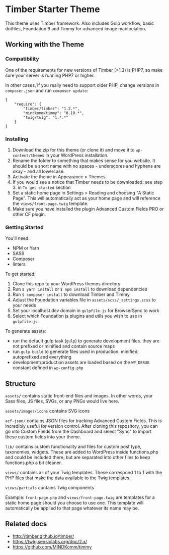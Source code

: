 # Timber Starter Theme

This theme uses Timber framework.
Also includes Gulp workflow, basic dotfiles, Foundation 6 and Timmy for advanced image manipulation.

## Working with the Theme

### Compatibility

One of the requirements for new versions of Timber (>1.3) is PHP7, so make sure your server is running PHP7 or higher.

In other cases, if you really need to support older PHP, change versions in `composer.json` and run `composer update`:

```
{
    "require": {
        "timber/timber": "1.2.*",
        "mindkomm/timmy": "0.10.*",
		"twig/twig": "1.*.*"
    }
}
```

### Installing

1. Download the zip for this theme (or clone it) and move it to `wp-content/themes` in your WordPress installation.
2. Rename the folder to something that makes sense for you website. It should be a short name with no spaces - underscores and hyphens are okay - and all lowercase.
3. Activate the theme in Appearance > Themes.
4. If you would see a notice that Timber needs to be downloaded: see step 3. in `To get started` section
5. Set a static home page in Settings > Reading and choosing "A Static Page". This will automatically act as your home page and will reference the `views/front-page.twig` template.
6. Make sure you have installed the plugin Advanced Custom Fields PRO or other CF plugin.

### Getting Started

You'll need:

* NPM or Yarn
* SASS
* Composer
* linters

To get started:

1. Clone this repo to your WordPress themes directory
2. Run `$ yarn install` or `$ npm install` to download dependencies
3. Run `$ composer install` to download Timber and Timmy
4. Adjust the Foundation variables file in `assets/scss/_settings.scss` to your needs
5. Set your localhost dev domain in `gulpfile.js` for BrowserSync to work
6. Select which Foundation js plugins and utils you wish to use in `gulpfile.js`

To generate assets:

* run the default gulp task (`gulp`) to generate development files. they are not prefixed or minified and contain source maps
* run `gulp build` to generate files used in production. minified, autoprefixed and everything
* development/production assets are loaded based on the `WP_DEBUG` constant defined in `wp-config.php`

## Structure

`assets/` contains static front-end files and images. In other words, your Sass files, JS files, SVGs, or any PNGs would live here.

`assets/images/icons` contains SVG icons

`acf-json/` contains JSON files for tracking Advanced Custom Fields. This is incredibly useful for version control. After cloning this repository, you can go into Custom Fields from the Dashboard and select "Sync" to import these custom fields into your theme.

`lib/` contains custom functionality and files for custom post type, taxonomies, widgets. These are added to WordPress inside functions.php and could be included there, but are separated into other files to keep functions.php a bit cleaner.

`views/` contains all of your Twig templates. These correspond 1 to 1 with the PHP files that make the data available to the Twig templates.

`views/partials` contains Twig components

Example:
`front-page.php` and `views/front-page.twig` are templates for a static home page should you choose to use one. This template will automatically be applied to that page whatever its name may be.

## Related docs

* http://timber.github.io/timber/
* https://twig.sensiolabs.org/doc/2.x/
* https://github.com/MINDKomm/timmy
